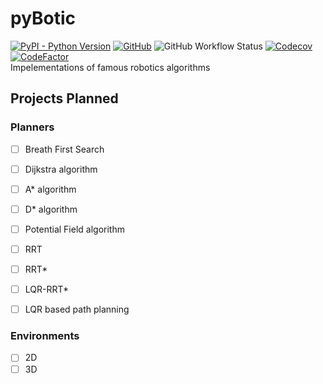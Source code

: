 # pyBotic
[![PyPI - Python Version](https://img.shields.io/pypi/pyversions/pybotic)](https://pypi.org/project/pybotic/)  [![GitHub](https://img.shields.io/github/license/robo-bootcamp/pyBotic)](https://github.com/robo-bootcamp/pyBotic/blob/master/LICENSE) ![GitHub Workflow Status](https://img.shields.io/github/workflow/status/robo-bootcamp/pyBotic/Main)  [![Codecov](https://img.shields.io/codecov/c/github/robo-bootcamp/pyBotic)](https://codecov.io/gh/robo-bootcamp/pyBotic)  [![CodeFactor](https://www.codefactor.io/repository/github/robo-bootcamp/pybotic/badge)](https://www.codefactor.io/repository/github/robo-bootcamp/pybotic)      
Impelementations of famous robotics algorithms

## Projects Planned

### Planners

- [ ] Breath First Search            
- [ ] Dijkstra algorithm                            
- [ ] A* algorithm            
- [ ] D* algorithm            
- [ ] Potential Field algorithm            
- [ ] RRT            
- [ ] RRT*            
- [ ] LQR-RRT*            
- [ ] LQR based path planning            


### Environments
- [ ] 2D             
- [ ] 3D
